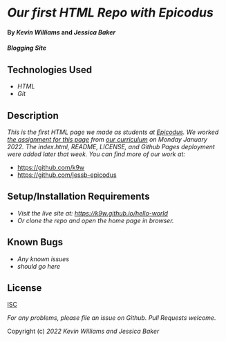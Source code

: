 # _Our first HTML Repo with Epicodus_

#### By _**Kevin Williams**_ and _**Jessica Baker**_

#### _Blogging Site_


## Technologies Used

* _HTML_
* _Git_


## Description

_This is the first HTML page we made as students at
[Epicodus](https://epicodus.com). We worked [the assignment for this
page](https://www.learnhowtoprogram.com/introduction-to-programming-part-time-react-track/git-html-and-css/practice-tracking-changes-with-git)
from [our curriculum](https://learnhowtoprogram.com) on Monday
January 2022. The index.html, README, LICENSE, and Github Pages
deployment were added later that week. You can find more of our work
at:_

* https://github.com/k9w
* https://github.com/jessb-epicodus


## Setup/Installation Requirements

* _Visit the live site at: https://k9w.github.io/hello-world_
* _Or clone the repo and open the home page in browser._


## Known Bugs

* _Any known issues_
* _should go here_


## License

[ISC](https://choosealicense.com/licenses/isc)

_For any problems, please file an issue on Github. Pull Requests welcome._

Copyright (c) _2022_ _Kevin Williams and Jessica Baker_
